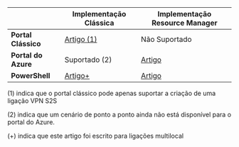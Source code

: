 |  | **Implementação Clássica**  | **Implementação Resource Manager** |
|----------------------------------------|--------------|----------------------|
| **Portal Clássico**                     |[Artigo (1)](../articles/vpn-gateway/vpn-gateway-site-to-site-create.md) |  Não Suportado |
| **Portal do Azure**                       | Suportado (2)              | [Artigo](vpn-gateway-howto-site-to-site-resource-manager-portal.md)|
| **PowerShell**               |[Artigo+](..articles/vpn-gateway/vpn-gateway-multi-site.md)          | [Artigo](..articles/vpn-gateway/vpn-gateway-create-site-to-site-rm-powershell.md)| 

(1) indica que o portal clássico pode apenas suportar a criação de uma ligação VPN S2S

(2) indica que um cenário de ponto a ponto ainda não está disponível para o portal do Azure.

(+) indica que este artigo foi escrito para ligações multilocal




<!--HONumber=sep16_HO1-->


